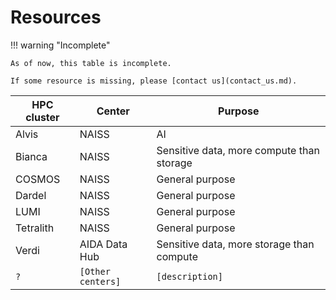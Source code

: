 # Resources

!!! warning "Incomplete"

    As of now, this table is incomplete. 

    If some resource is missing, please [contact us](contact_us.md).

HPC cluster | Center                 | Purpose
------------|------------------------|----------------------------------------------
Alvis       | NAISS                  | AI
Bianca      | NAISS                  | Sensitive data, more compute than storage
COSMOS      | NAISS                  | General purpose
Dardel      | NAISS                  | General purpose
LUMI        | NAISS                  | General purpose
Tetralith   | NAISS                  | General purpose
Verdi       | AIDA Data Hub          | Sensitive data, more storage than compute
`?`         | `[Other centers]`      | `[description]`

